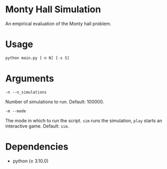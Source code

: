 # Monty Hall Simulation
An empirical evaluation of the Monty hall problem.

# Usage
```python
python main.py [-n N] [-s S]
```

# Arguments
```-n --n_simulations```

Number of simulations to run. Default: 100000.

```-m --mode```

The mode in which to run the script. `sim` runs the simulation, `play` starts an interactive game. Default: `sim`.

# Dependencies
- python ($\geq$ 3.10.0)